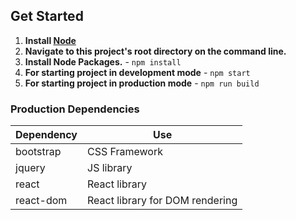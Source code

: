 ## Get Started

1. **Install [Node](https://nodejs.org)**
2. **Navigate to this project's root directory on the command line.**
3. **Install Node Packages.** - `npm install`
4. **For starting project in development mode** - `npm start`
5. **For starting project in production mode** - `npm run build`

### Production Dependencies

| **Dependency** | **Use**                         |
| -------------- | ------------------------------- |
| bootstrap      | CSS Framework                   |
| jquery         | JS library                      |
| react          | React library                   |
| react-dom      | React library for DOM rendering |
